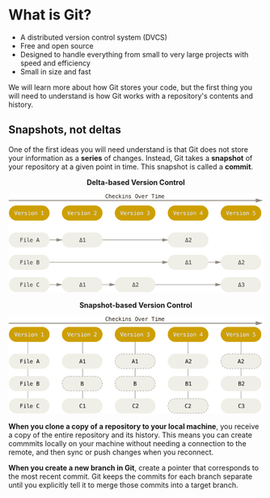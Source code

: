 # What is Git?

- A distributed version control system (DVCS)
- Free and open source
- Designed to handle everything from small to very large projects with speed and efficiency
- Small in size and fast

We will learn more about how Git stores your code, but the first thing you will need to understand is how Git works with a repository's contents and history.

## Snapshots, not deltas

One of the first ideas you will need understand is that Git does not store your information as a **series** of changes. Instead, Git takes a **snapshot** of your repository at a given point in time. This snapshot is called a **commit**.

<div class="grid2"><div class="col">

<center> 

**Delta-based Version Control**

<img src="img/Pasted%20image%2020240124080725.png" alt="Figure 1: Delta-based Version Control" />

</center>

</div> 

<div class="col">

<center>

**Snapshot-based Version Control**

<img src="img/Pasted%20image%2020240124080829.png" alt="Figure 2: Snapshot-based Version Control"/>

<center>

</div></div>

**When you clone a copy of a repository to your local machine**, you receive a copy of the entire repository and its history. This means you can create commmits locally on your machine without needing a connection to the remote, and then sync or push changes when you reconnect.

**When you create a new branch in Git**, create a pointer that corresponds to the most recent commit. Git keeps the commits for each branch separate until you explicitly tell it to merge those commits into a target branch.